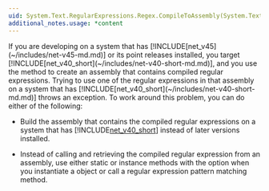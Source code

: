 ```yaml
---
uid: System.Text.RegularExpressions.Regex.CompileToAssembly(System.Text.RegularExpressions.RegexCompilationInfo[],System.Reflection.AssemblyName,System.Reflection.Emit.CustomAttributeBuilder[])
additional_notes.usage: *content
---
```


<p>If you are developing on a system that has [!INCLUDE[net_v45](~/includes/net-v45-md.md)] or its point releases installed, you target [!INCLUDE[net_v40_short](~/includes/net-v40-short-md.md)], and you use the <xref href="System.Text.RegularExpressions.Regex.CompileToAssembly(System.Text.RegularExpressions.RegexCompilationInfo[],System.Reflection.AssemblyName)"></xref> method to create an assembly that contains compiled regular expressions. Trying to use one of the regular expressions in that assembly on a system that has [!INCLUDE[net_v40_short](~/includes/net-v40-short-md.md)] throws an exception. To work around this problem, you can do either of the following:  
  
-   Build the assembly that contains the compiled regular expressions on a system that has [!INCLUDE[net_v40_short](~/includes/net-v40-short-md.md)] instead of later versions installed.  
  
-   Instead of calling <xref href="System.Text.RegularExpressions.Regex.CompileToAssembly(System.Text.RegularExpressions.RegexCompilationInfo[],System.Reflection.AssemblyName)"></xref> and retrieving the compiled regular expression from an assembly, use either static or instance <xref href="System.Text.RegularExpressions.Regex"></xref> methods with the <xref href="System.Text.RegularExpressions.RegexOptions.Compiled"></xref> option when you instantiate a <xref href="System.Text.RegularExpressions.Regex"></xref> object or call a regular expression pattern matching method.</p>



